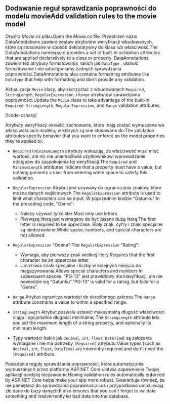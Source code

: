 ## <a name="add-validation-rules-to-the-movie-model"></a><span data-ttu-id="cffd1-101">Dodawanie reguł sprawdzania poprawności do modelu movie</span><span class="sxs-lookup"><span data-stu-id="cffd1-101">Add validation rules to the movie model</span></span>

<span data-ttu-id="cffd1-102">Otwórz *Movie.cs* pliku.</span><span class="sxs-lookup"><span data-stu-id="cffd1-102">Open the *Movie.cs* file.</span></span> <span data-ttu-id="cffd1-103">Przestrzeń nazw DataAnnotations zawiera zestaw atrybutów weryfikacji wbudowanych, które są stosowane w sposób deklaratywny do klasa lub właściwość.</span><span class="sxs-lookup"><span data-stu-id="cffd1-103">The DataAnnotations namespace provides a set of built-in validation attributes that are applied declaratively to a class or property.</span></span> <span data-ttu-id="cffd1-104">DataAnnotations zawiera też atrybuty formatowania, takich jak `DataType` , ułatwić formatowanie i nie udostępniamy żadnych sprawdzania poprawności.</span><span class="sxs-lookup"><span data-stu-id="cffd1-104">DataAnnotations also contains formatting attributes like `DataType` that help with formatting and don't provide any validation.</span></span>

<span data-ttu-id="cffd1-105">Aktualizacja `Movie` klasy, aby skorzystać z wbudowanych `Required`, `StringLength`, `RegularExpression`, i `Range` atrybutów sprawdzania poprawności.</span><span class="sxs-lookup"><span data-stu-id="cffd1-105">Update the `Movie` class to take advantage of the built-in `Required`, `StringLength`, `RegularExpression`, and `Range` validation attributes.</span></span>

[!code-csharp[](~/tutorials/first-mvc-app/start-mvc//sample/MvcMovie22/Models/MovieDateRatingDA.cs?name=snippet1)]

<span data-ttu-id="cffd1-106">Atrybuty weryfikacji określić zachowanie, które mają zostać wymuszone we właściwościach modelu, w których są one stosowane do:</span><span class="sxs-lookup"><span data-stu-id="cffd1-106">The validation attributes specify behavior that you want to enforce on the model properties they're applied to:</span></span>

* <span data-ttu-id="cffd1-107">`Required` i `MinimumLength` atrybuty wskazują, że właściwość musi mieć wartość, ale nic nie uniemożliwia użytkownikowi wprowadzanie odstępów do zaspokojenia tej weryfikacji.</span><span class="sxs-lookup"><span data-stu-id="cffd1-107">The `Required` and `MinimumLength` attributes indicate that a property must have a value; but nothing prevents a user from entering white space to satisfy this validation.</span></span>
* <span data-ttu-id="cffd1-108">`RegularExpression` Atrybut jest używany do ograniczania znaków, które można danych wejściowych.</span><span class="sxs-lookup"><span data-stu-id="cffd1-108">The `RegularExpression` attribute is used to limit what characters can be input.</span></span> <span data-ttu-id="cffd1-109">W poprzednim kodzie "Gatunku":</span><span class="sxs-lookup"><span data-stu-id="cffd1-109">In the preceding code, "Genre":</span></span>

  * <span data-ttu-id="cffd1-110">Należy używać tylko liter.</span><span class="sxs-lookup"><span data-stu-id="cffd1-110">Must only use letters.</span></span>
  * <span data-ttu-id="cffd1-111">Pierwszą literą jest wymagany do być pisane dużą literą.</span><span class="sxs-lookup"><span data-stu-id="cffd1-111">The first letter is required to be uppercase.</span></span> <span data-ttu-id="cffd1-112">Biały znak, cyfry i znaki specjalne są niedozwolone.</span><span class="sxs-lookup"><span data-stu-id="cffd1-112">White space, numbers, and special characters are not allowed.</span></span>

* <span data-ttu-id="cffd1-113">`RegularExpression` "Ocena":</span><span class="sxs-lookup"><span data-stu-id="cffd1-113">The `RegularExpression` "Rating":</span></span>

  * <span data-ttu-id="cffd1-114">Wymaga, aby pierwszy znak wielkiej litery.</span><span class="sxs-lookup"><span data-stu-id="cffd1-114">Requires that the first character be an uppercase letter.</span></span>
  * <span data-ttu-id="cffd1-115">Umożliwia znaki specjalne i liczby w kolejnych miejsca do magazynowania.</span><span class="sxs-lookup"><span data-stu-id="cffd1-115">Allows special characters and numbers in  subsequent spaces.</span></span> <span data-ttu-id="cffd1-116">"PG-13" jest prawidłowy dla klasyfikacji, ale nie powiedzie się "Gatunku".</span><span class="sxs-lookup"><span data-stu-id="cffd1-116">"PG-13" is valid for a rating, but fails for a "Genre".</span></span>

* <span data-ttu-id="cffd1-117">`Range` Atrybut ogranicza wartości do określonego zakresu.</span><span class="sxs-lookup"><span data-stu-id="cffd1-117">The `Range` attribute constrains a value to within a specified range.</span></span>
* <span data-ttu-id="cffd1-118">`StringLength` Atrybut pozwala ustawić maksymalną długość właściwości ciągu i opcjonalnie długości minimalnej.</span><span class="sxs-lookup"><span data-stu-id="cffd1-118">The `StringLength` attribute lets you set the maximum length of a string property, and optionally its minimum length.</span></span>
* <span data-ttu-id="cffd1-119">Typy wartości (takie jak `decimal`, `int`, `float`, `DateTime`) są założenia wymagane i nie ma potrzeby `[Required]` atrybutu.</span><span class="sxs-lookup"><span data-stu-id="cffd1-119">Value types (such as `decimal`, `int`, `float`, `DateTime`) are inherently required and don't need the `[Required]` attribute.</span></span>

<span data-ttu-id="cffd1-120">Posiadanie reguły sprawdzania poprawności, które automatycznie wymuszanych przez platformy ASP.NET Core ułatwia zapewnienie Twojej aplikacji bardziej niezawodne.</span><span class="sxs-lookup"><span data-stu-id="cffd1-120">Having validation rules automatically enforced by ASP.NET Core helps make your app more robust.</span></span> <span data-ttu-id="cffd1-121">Gwarantuje również, że nie pamiętasz do sprawdzania poprawności coś i przypadkowo umożliwiają złe dane do bazy danych.</span><span class="sxs-lookup"><span data-stu-id="cffd1-121">It also ensures that you can't forget to validate something and inadvertently let bad data into the database.</span></span>
